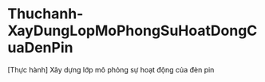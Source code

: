 # Thuchanh-XayDungLopMoPhongSuHoatDongCuaDenPin
[Thực hành] Xây dựng lớp mô phỏng sự hoạt động của đèn pin

